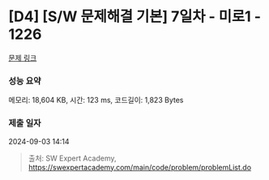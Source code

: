 # [D4] [S/W 문제해결 기본] 7일차 - 미로1 - 1226 

[문제 링크](https://swexpertacademy.com/main/code/problem/problemDetail.do?contestProbId=AV14vXUqAGMCFAYD) 

### 성능 요약

메모리: 18,604 KB, 시간: 123 ms, 코드길이: 1,823 Bytes

### 제출 일자

2024-09-03 14:14



> 출처: SW Expert Academy, https://swexpertacademy.com/main/code/problem/problemList.do